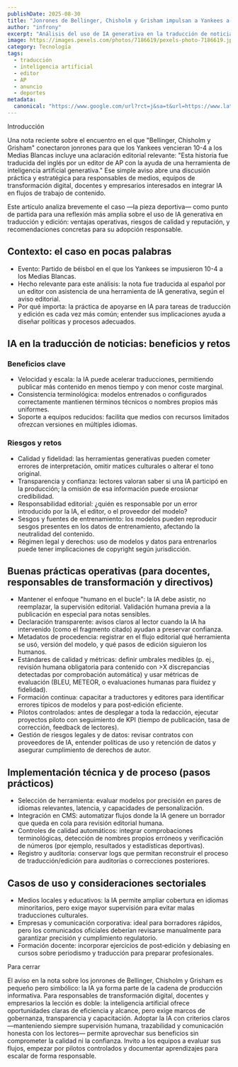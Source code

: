 ```yaml
---
publishDate: 2025-08-30
title: "Jonrones de Bellinger, Chisholm y Grisham impulsan a Yankees a vencer a Medias Blancas"
author: "infrony"
excerpt: "Análisis del uso de IA generativa en la traducción de noticias a partir de una nota deportiva de AP: beneficios, riesgos y recomendaciones para organizaciones en transformación digital."
image: https://images.pexels.com/photos/7186619/pexels-photo-7186619.jpeg
category: Tecnología
tags:
  - traducción
  - inteligencia artificial
  - editor
  - AP
  - anuncio
  - deportes
metadata:
  canonical: "https://www.google.com/url?rct=j&sa=t&url=https://www.latimes.com/espanol/deportes/articulo/2025-08-28/jonrones-de-bellinger-chisholm-y-grisham-impulsan-a-yankees-a-vencer-10-4-a-medias-blancas&ct=ga&cd=CAIyHDdlZmI2YWE1YjUxZDE4MjY6Y29tOmVzOlVTOlI&usg=AOvVaw3mankpM1qGY3xR2L5z_2J1"
---
```


Introducción

Una nota reciente sobre el encuentro en el que "Bellinger, Chisholm y Grisham" conectaron jonrones para que los Yankees vencieran 10-4 a los Medias Blancas incluye una aclaración editorial relevante: "Esta historia fue traducida del inglés por un editor de AP con la ayuda de una herramienta de inteligencia artificial generativa." Ese simple aviso abre una discusión práctica y estratégica para responsables de medios, equipos de transformación digital, docentes y empresarios interesados en integrar IA en flujos de trabajo de contenido.

Este artículo analiza brevemente el caso —la pieza deportiva— como punto de partida para una reflexión más amplia sobre el uso de IA generativa en traducción y edición: ventajas operativas, riesgos de calidad y reputación, y recomendaciones concretas para su adopción responsable.

## Contexto: el caso en pocas palabras

- Evento: Partido de béisbol en el que los Yankees se impusieron 10-4 a los Medias Blancas.
- Hecho relevante para este análisis: la nota fue traducida al español por un editor con asistencia de una herramienta de IA generativa, según el aviso editorial.
- Por qué importa: la práctica de apoyarse en IA para tareas de traducción y edición es cada vez más común; entender sus implicaciones ayuda a diseñar políticas y procesos adecuados.

## IA en la traducción de noticias: beneficios y retos

### Beneficios clave
- Velocidad y escala: la IA puede acelerar traducciones, permitiendo publicar más contenido en menos tiempo y con menor coste marginal.
- Consistencia terminológica: modelos entrenados o configurados correctamente mantienen términos técnicos o nombres propios más uniformes.
- Soporte a equipos reducidos: facilita que medios con recursos limitados ofrezcan versiones en múltiples idiomas.

### Riesgos y retos
- Calidad y fidelidad: las herramientas generativas pueden cometer errores de interpretación, omitir matices culturales o alterar el tono original.
- Transparencia y confianza: lectores valoran saber si una IA participó en la producción; la omisión de esa información puede erosionar credibilidad.
- Responsabilidad editorial: ¿quién es responsable por un error introducido por la IA, el editor, o el proveedor del modelo?
- Sesgos y fuentes de entrenamiento: los modelos pueden reproducir sesgos presentes en los datos de entrenamiento, afectando la neutralidad del contenido.
- Régimen legal y derechos: uso de modelos y datos para entrenarlos puede tener implicaciones de copyright según jurisdicción.

## Buenas prácticas operativas (para docentes, responsables de transformación y directivos)

- Mantener el enfoque "humano en el bucle": la IA debe asistir, no reemplazar, la supervisión editorial. Validación humana previa a la publicación en especial para notas sensibles.
- Declaración transparente: avisos claros al lector cuando la IA ha intervenido (como el fragmento citado) ayudan a preservar confianza.
- Metadatos de procedencia: registrar en el flujo editorial qué herramienta se usó, versión del modelo, y qué pasos de edición siguieron los humanos.
- Estándares de calidad y métricas: definir umbrales medibles (p. ej., revisión humana obligatoria para contenido con >X discrepancias detectadas por comprobación automática) y usar métricas de evaluación (BLEU, METEOR, o evaluaciones humanas para fluidez y fidelidad).
- Formación continua: capacitar a traductores y editores para identificar errores típicos de modelos y para post‑edición eficiente.
- Pilotos controlados: antes de desplegar a toda la redacción, ejecutar proyectos piloto con seguimiento de KPI (tiempo de publicación, tasa de corrección, feedback de lectores).
- Gestión de riesgos legales y de datos: revisar contratos con proveedores de IA, entender políticas de uso y retención de datos y asegurar cumplimiento de derechos de autor.

## Implementación técnica y de proceso (pasos prácticos)

- Selección de herramienta: evaluar modelos por precisión en pares de idiomas relevantes, latencia, y capacidades de personalización.
- Integración en CMS: automatizar flujos donde la IA genere un borrador que queda en cola para revisión editorial humana.
- Controles de calidad automáticos: integrar comprobaciones terminológicas, detección de nombres propios erróneos y verificación de números (por ejemplo, resultados y estadísticas deportivas).
- Registro y auditoría: conservar logs que permitan reconstruir el proceso de traducción/edición para auditorías o correcciones posteriores.

## Casos de uso y consideraciones sectoriales

- Medios locales y educativos: la IA permite ampliar cobertura en idiomas minoritarios, pero exige mayor supervisión para evitar malas traducciones culturales.
- Empresas y comunicación corporativa: ideal para borradores rápidos, pero los comunicados oficiales deberían revisarse manualmente para garantizar precisión y cumplimiento regulatorio.
- Formación docente: incorporar ejercicios de post‑edición y debiasing en cursos sobre periodismo y traducción para preparar profesionales.

Para cerrar

El aviso en la nota sobre los jonrones de Bellinger, Chisholm y Grisham es pequeño pero simbólico: la IA ya forma parte de la cadena de producción informativa. Para responsables de transformación digital, docentes y empresarios la lección es doble: la inteligencia artificial ofrece oportunidades claras de eficiencia y alcance, pero exige marcos de gobernanza, transparencia y capacitación. Adoptar la IA con criterios claros —manteniendo siempre supervisión humana, trazabilidad y comunicación honesta con los lectores— permite aprovechar sus beneficios sin comprometer la calidad ni la confianza. Invito a los equipos a evaluar sus flujos, empezar por pilotos controlados y documentar aprendizajes para escalar de forma responsable.